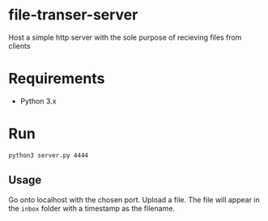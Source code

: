 # file-transer-server
Host a simple http server with the sole purpose of recieving files from clients

# Requirements
* Python 3.x

# Run
```
python3 server.py 4444
```

## Usage
Go onto localhost with the chosen port. Upload a file. The file will appear in the `inbox` folder with a timestamp as the filename. 
